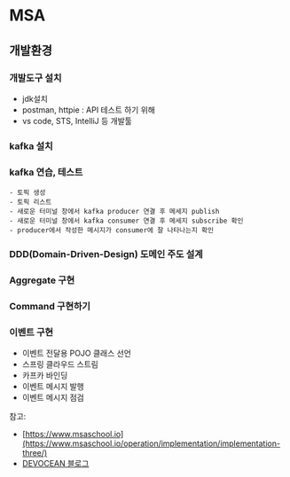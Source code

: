 # MSA 

## 개발환경
  ### 개발도구 설치
  - jdk설치
  - postman, httpie : API 테스트 하기 위해
  - vs code, STS, IntelliJ 등 개발툴
  ### kafka 설치
  ### kafka 연습, 테스트
    - 토픽 생성
    - 토픽 리스트
    - 새로운 터미널 창에서 kafka producer 연결 후 메세지 publish
    - 새로운 터미널 창에서 kafka consumer 연결 후 메세지 subscribe 확인
    - producer에서 작성한 메시지가 consumer에 잘 나타나는지 확인
 ### DDD(Domain-Driven-Design) 도메인 주도 설계

 ### Aggregate 구현
 
 ### Command 구현하기
 
 ### 이벤트 구현
  - 이벤트 전달용 POJO 클래스 선언
  - 스프링 클라우드 스트림
  - 카프카 바인딩
  - 이벤트 메시지 발행
  - 이벤트 메시지 점검

참고:
  - [https://www.msaschool.io](https://www.msaschool.io/operation/implementation/implementation-three/)   
  - [DEVOCEAN 블로그](https://devocean.sk.com/blog/techBoardDetail.do?ID=163640)

